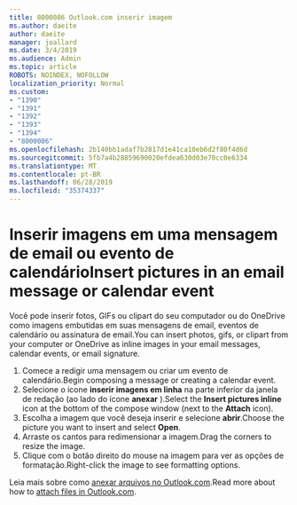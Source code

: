 ```yaml
---
title: 8000086 Outlook.com inserir imagem
ms.author: daeite
author: daeite
manager: joallard
ms.date: 3/4/2019
ms.audience: Admin
ms.topic: article
ROBOTS: NOINDEX, NOFOLLOW
localization_priority: Normal
ms.custom:
- "1390"
- "1391"
- "1392"
- "1393"
- "1394"
- "8000086"
ms.openlocfilehash: 2b140bb1adaf7b2817d1e41ca10eb6d2f80f4d6d
ms.sourcegitcommit: 5fb7a4b28859690020efdea630d03e70cc0e6334
ms.translationtype: MT
ms.contentlocale: pt-BR
ms.lasthandoff: 06/28/2019
ms.locfileid: "35374337"
---
```

# <a name="insert-pictures-in-an-email-message-or-calendar-event"></a><span data-ttu-id="41b8f-102">Inserir imagens em uma mensagem de email ou evento de calendário</span><span class="sxs-lookup"><span data-stu-id="41b8f-102">Insert pictures in an email message or calendar event</span></span>

<span data-ttu-id="41b8f-103">Você pode inserir fotos, GIFs ou clipart do seu computador ou do OneDrive como imagens embutidas em suas mensagens de email, eventos de calendário ou assinatura de email.</span><span class="sxs-lookup"><span data-stu-id="41b8f-103">You can insert photos, gifs, or clipart from your computer or OneDrive as inline images in your email messages, calendar events, or email signature.</span></span>

1. <span data-ttu-id="41b8f-104">Comece a redigir uma mensagem ou criar um evento de calendário.</span><span class="sxs-lookup"><span data-stu-id="41b8f-104">Begin composing a message or creating a calendar event.</span></span>
2. <span data-ttu-id="41b8f-105">Selecione o ícone **inserir imagens em linha** na parte inferior da janela de redação (ao lado do ícone **anexar** ).</span><span class="sxs-lookup"><span data-stu-id="41b8f-105">Select the **Insert pictures inline** icon at the bottom of the compose window (next to the **Attach** icon).</span></span>
3. <span data-ttu-id="41b8f-106">Escolha a imagem que você deseja inserir e selecione **abrir**.</span><span class="sxs-lookup"><span data-stu-id="41b8f-106">Choose the picture you want to insert and select **Open**.</span></span>
4. <span data-ttu-id="41b8f-107">Arraste os cantos para redimensionar a imagem.</span><span class="sxs-lookup"><span data-stu-id="41b8f-107">Drag the corners to resize the image.</span></span>
5. <span data-ttu-id="41b8f-108">Clique com o botão direito do mouse na imagem para ver as opções de formatação.</span><span class="sxs-lookup"><span data-stu-id="41b8f-108">Right-click the image to see formatting options.</span></span>

<span data-ttu-id="41b8f-109">Leia mais sobre como [anexar arquivos no Outlook.com](https://support.office.com/article/8d7c1ea7-4e5f-44ce-bb6e-c5fcc92ba9ab).</span><span class="sxs-lookup"><span data-stu-id="41b8f-109">Read more about how to [attach files in Outlook.com](https://support.office.com/article/8d7c1ea7-4e5f-44ce-bb6e-c5fcc92ba9ab).</span></span>